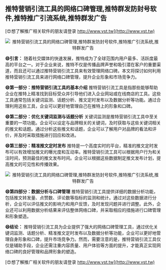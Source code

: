 ## **推特营销引流工具的网络口碑管理,推特群发防封号软件,推特推广引流系统,推特群发广告**

[😍想了解推广相关软件的朋友请登录 http://www.vst.tw](http://www.vst.tw)

 <center><img src="https://vst.tw/MP4/tuiguang/png/4.png" alt="推特营销引流工具的网络口碑管理,推特群发防封号软件,推特推广引流系统,推特群发广告"></center>

**😄引言：**
随着社交媒体的快速发展，推特成为了全球范围内用户最多、活跃度最高的平台之一。对于企业来说，推特不仅是传播品牌声誉和吸引潜在客户的重要渠道，而且还可以通过推特营销引流工具来有效管理网络口碑。本文将探讨如何利用推特营销引流工具来进行网络口碑管理，提升企业形象和市场竞争力。

**😄第一部分：推特营销引流工具的基本介绍**
推特营销引流工具是指那些能够帮助企业在推特上精准找到目标受众并引导他们进入企业网站或在线商店的工具。这些工具通常包括关键词监测、话题分析、推文定时发布以及数据分析等功能。通过合理利用这些工具，企业可以更好地管理自己在推特上的形象和口碑。

**😄第二部分：优化关键词监测与话题分析**
关键词监测是推特营销引流工具中至关重要的一项功能。企业可以设定与品牌相关的关键词，及时获取与这些关键词相关的推文和话题。通过分析这些推文和话题，企业可以了解用户对品牌的看法和评价，并及时采取措施进行回应和改进。

**😄第三部分：精准推文定时发布**
推特是一个高度实时的平台，精准的推文定时发布可以有效增加推文的曝光度和互动率。推特营销引流工具可以根据用户行为和关注时间，预测最佳的推文发布时间。企业可以根据这些数据制定推文发布计划，提高推文的可见性和传播效果。

 <center><img src="https://vst.tw/MP4/tuiguang/png/7.png" alt="推特营销引流工具的网络口碑管理,推特群发防封号软件,推特推广引流系统,推特群发广告"></center>

**😄第四部分：数据分析与口碑管理**
推特营销引流工具提供详细的数据分析功能，包括推文转发量、点赞数、评论数等指标的监测和统计。通过对这些数据进行分析，企业可以评估推文的影响力和用户反馈，及时发现问题并进行调整。此外，企业还可以利用数据分析结果来评估整体网络口碑，并采取相应的措施进行口碑管理和形象塑造。

**😄结论：**
推特营销引流工具为企业提供了强大的网络口碑管理工具，通过优化关键词监测、话题分析、精准推文定时发布以及数据分析等功能，企业可以更好地管理自身形象和口碑，提升市场竞争力。然而，需要注意的是，推特营销引流工具仅仅是辅助手段，企业还需注重内容质量、用户体验等方面的提升，才能真正实现网络口碑的良好管理和品牌形象的塑造。

[😍想了解推广相关软件的朋友请登录 http://www.vst.tw](http://www.vst.tw)



